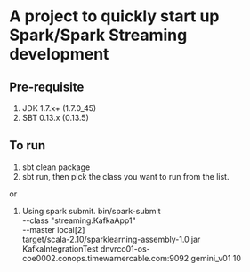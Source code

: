 # A project to quickly start up Spark/Spark Streaming development

## Pre-requisite
1. JDK 1.7.x+ (1.7.0_45)
2. SBT 0.13.x (0.13.5)

## To run
1. sbt clean package
2. sbt run, then pick the class you want to run from the list.

or
1. Using spark submit.
bin/spark-submit \
--class "streaming.KafkaApp1" \
--master local[2] \
target/scala-2.10/sparklearning-assembly-1.0.jar \
KafkaIntegrationTest dnvrco01-os-coe0002.conops.timewarnercable.com:9092 gemini_v01 10